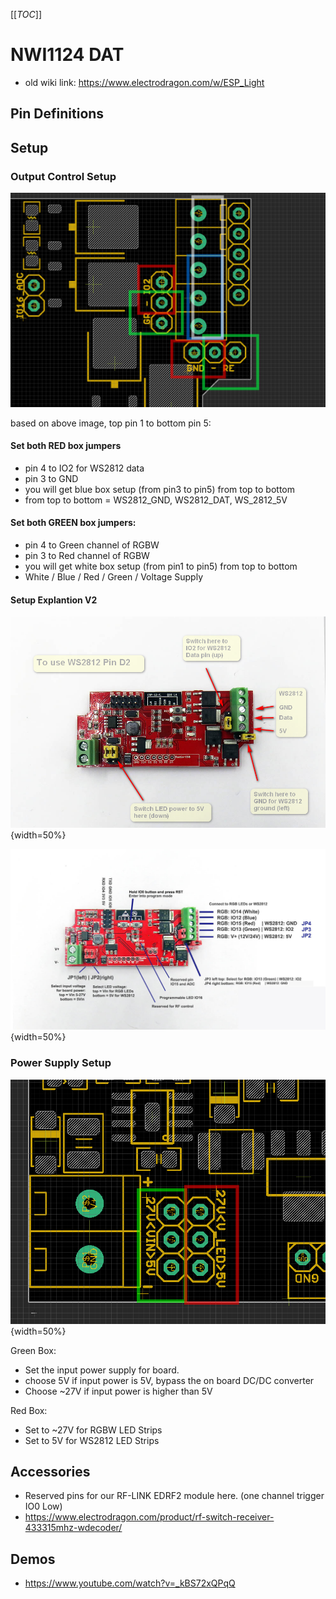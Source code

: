 

[[_TOC_]]

# NWI1124 DAT

- old wiki link: https://www.electrodragon.com/w/ESP_Light


## Pin Definitions 





## Setup 

### Output Control Setup 


![](06-58-16-27-02-2023.png)

based on above image, top pin 1 to bottom pin 5: 

#### Set both **RED** box jumpers

- pin 4 to IO2 for WS2812 data
- pin 3 to GND
- you will get blue box setup (from pin3 to pin5) from top to bottom
- from top to bottom = WS2812_GND, WS2812_DAT, WS_2812_5V

#### Set both **GREEN** box jumpers: 

  - pin 4 to Green channel of RGBW
  - pin 3 to Red   channel of RGBW
  - you will get white box setup (from pin1 to pin5) from top to bottom
  - White / Blue / Red / Green / Voltage Supply


#### Setup Explantion V2
![](02-30-17-13-03-2023.png){width=50%}

![](16-30-17-13-03-2023.png){width=50%}

### Power Supply Setup 

![](01-04-17-27-02-2023.png){width=50%}

Green Box: 

- Set the input power supply for board. 
- choose 5V if input power is 5V, bypass the on board DC/DC converter
- Choose ~27V if input power is higher than 5V

Red Box: 

- Set to ~27V for RGBW LED Strips
- Set to 5V for WS2812 LED Strips

## Accessories 
- Reserved pins for our RF-LINK EDRF2 module here. (one channel trigger IO0 Low)
- https://www.electrodragon.com/product/rf-switch-receiver-433315mhz-wdecoder/

## Demos 
- https://www.youtube.com/watch?v=_kBS72xQPqQ
